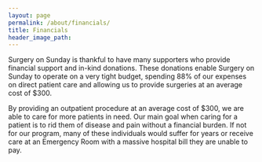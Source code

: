 ```yaml
---
layout: page
permalink: /about/financials/
title: Financials
header_image_path:
---
```

Surgery on Sunday is thankful to have many supporters who provide financial support and in-kind donations.  These donations enable Surgery on Sunday to operate on a very tight budget, spending 88% of our expenses on direct patient care and allowing us to provide surgeries at an average cost of $300.

By providing an outpatient procedure at an average cost of $300, we are able to care for more patients in need.  Our main goal when caring for a patient is to rid them of disease and pain without a financial burden. If not for our program, many of these individuals would suffer for years or receive care at an Emergency Room with a massive hospital bill they are unable to pay.  

